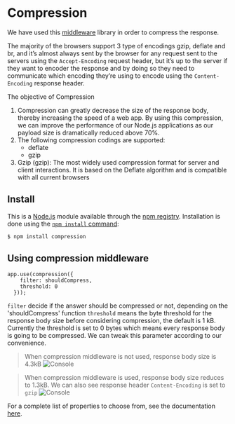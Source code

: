 # Compression

We have used this [middleware](http://expressjs.com/en/resources/middleware/compression.html) library in order to compress the response.

The majority of the browsers support 3 type of encodings gzip, deflate and br, and it’s almost always sent by the browser for any request sent to the servers using the `Accept-Encoding` request header, but it’s up to the server if they want to encoder the response and by doing so they need to communicate which encoding they’re using to encode using the `Content-Encoding` response header.

The objective of Compression

1) Compression can greatly decrease the size of the response body, thereby increasing the speed of a web app. By using this compression, we can improve the performance of our Node.js applications as our payload size is dramatically reduced above 70%.
2) The following compression codings are supported:
    - deflate
    - gzip
3) Gzip (gzip): The most widely used compression format for server and client interactions. It is based on the Deflate algorithm and is compatible with all current browsers

## Install

This is a [Node.js](https://nodejs.org/en/) module available through the
[npm registry](https://www.npmjs.com/). Installation is done using the
[`npm install` command](https://docs.npmjs.com/getting-started/installing-npm-packages-locally):

```bash
$ npm install compression
```

## Using compression middleware
```
app.use(compression({
    filter: shouldCompress,
    threshold: 0
  }));
```

`filter` decide if the answer should be compressed or not, depending on the 'shouldCompress' function
`threshold` means the byte threshold for the response body size before considering compression, the default is 1 kB. Currently the threshold is set to 0 bytes which means every response body is going to be compressed. We can tweak this parameter according to our convenience.

> When compression middleware is not used, response body size is 4.3kB
![Console](https://github.com/NeoSOFT-Technologies/rest-node-nestjs/blob/main/wiki/images/uncompressed.PNG?raw=true)

> When compression middleware is used, response body size reduces to 1.3kB. We can also see response header `Content-Encoding` is set to `gzip`
![Console](https://github.com/NeoSOFT-Technologies/rest-node-nestjs/blob/main/wiki/images/compressed.PNG?raw=true)


For a complete list of properties to choose from, see the documentation [here](http://expressjs.com/en/resources/middleware/compression.html).

